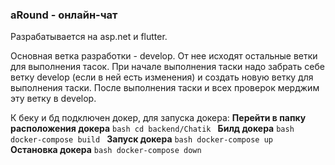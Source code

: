 ### aRound - онлайн-чат

Разрабатывается на asp.net и flutter. 

Основная ветка разработки - develop. 
От нее исходят остальные ветки для выполнения тасок.
При начале выполнения таски надо забрать себе ветку develop (если в ней есть изменения) 
и создать новую ветку для выполнения таски. После выполнения таски и всех проверок мерджим эту ветку в develop.

К беку и бд подключен докер, для запуска докера:
**Перейти в папку расположения докера**
``bash
cd backend/Chatik
``
**Билд докера**
``bash
docker-compose build
``
**Запуск докера**
``bash
docker-compose up
``
**Остановка докера**
``bash
docker-compose down
``
